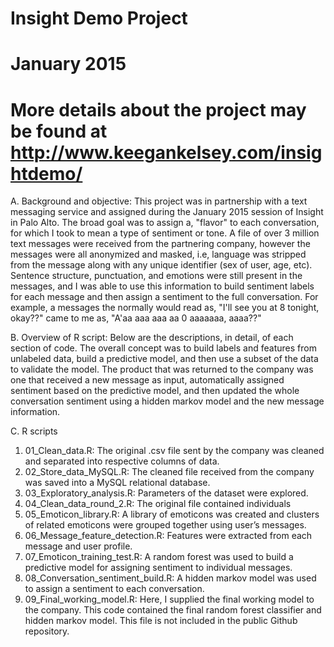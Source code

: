 # Insight Demo Project
# January 2015
# More details about the project may be found at http://www.keegankelsey.com/insightdemo/

A. Background and objective: This project was in partnership with a text messaging service and assigned during the January 2015 session of Insight in Palo Alto. The broad goal was to assign a, "flavor" to each conversation, for which I took to mean a type of sentiment or tone. A file of over 3 million text messages were received from the partnering company, however the messages were all anonymized and masked, i.e, language was stripped from the message along with any unique identifier (sex of user, age, etc). Sentence structure, punctuation, and emotions were still present in the messages, and I was able to use this information to build sentiment labels for each message and then assign a sentiment to the full conversation. For example, a messages the normally would read as, "I'll see you at 8 tonight, okay??" came to me as, "A'aa aaa aaa aa 0 aaaaaaa, aaaa??"

B. Overview of R script: Below are the descriptions, in detail, of each section of code. The overall concept was to build labels and features from unlabeled data, build a predictive model, and then use a subset of the data to validate the model. The product that was returned to the company was one that received a new message as input, automatically assigned sentiment based on the predictive model, and then updated the whole conversation sentiment using a hidden markov model and the new message information.

C. R scripts
  1. 01_Clean_data.R:
	The original .csv file sent by the company was cleaned and separated into respective columns of data.
  2. 02_Store_data_MySQL.R:
	The cleaned file received from the company was saved into a MySQL relational database.
  3. 03_Exploratory_analysis.R:
	Parameters of the dataset were explored.
  4. 04_Clean_data_round_2.R:
	The original file contained individuals 
  5. 05_Emoticon_library.R:
	A library of emoticons was created and clusters of related emoticons were grouped together using user’s messages.
  6. 06_Message_feature_detection.R:
	Features were extracted from each message and user profile.
  7. 07_Emoticon_training_test.R:
	A random forest was used to build a predictive model for assigning sentiment to individual messages.
  8. 08_Conversation_sentiment_build.R:
	A hidden markov model was used to assign a sentiment to each conversation.
  9. 09_Final_working_model.R:
	Here, I supplied the final working model to the company. This code contained the final random forest classifier and hidden markov model. This file is not included in the public Github repository.
